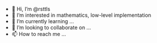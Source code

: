 - 👋 Hi, I’m @rsttls
- 👀 I’m interested in mathematics, low-level implementation
- 🌱 I’m currently learning ...
- 💞️ I’m looking to collaborate on ...
- 📫 How to reach me ...
